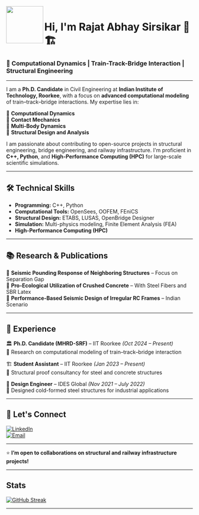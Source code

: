 <img src="https://avatars.githubusercontent.com/u/1234567?v=4" width="100" align="left">

# Hi, I'm Rajat Abhay Sirsikar 👋 🏗️ 

### 🚄 Computational Dynamics | Train-Track-Bridge Interaction | Structural Engineering

---

I am a **Ph.D. Candidate** in Civil Engineering at **Indian Institute of Technology, Roorkee**, with a focus on **advanced computational modeling** of train–track–bridge interactions. My expertise lies in:

🔸 **Computational Dynamics**  
🔸 **Contact Mechanics**  
🔸 **Multi-Body Dynamics**  
🔸 **Structural Design and Analysis**  

I am passionate about contributing to open-source projects in structural engineering, bridge engineering, and railway infrastructure. I'm proficient in **C++, Python**, and **High-Performance Computing (HPC)** for large-scale scientific simulations.

---

## 🛠️ Technical Skills  
- **Programming:** C++, Python  
- **Computational Tools:** OpenSees, OOFEM, FEniCS  
- **Structural Design:** ETABS, LUSAS, OpenBridge Designer  
- **Simulation:** Multi-physics modeling, Finite Element Analysis (FEA)  
- **High-Performance Computing (HPC)**  

---

## 📚 Research & Publications  
📖 **Seismic Pounding Response of Neighboring Structures** – Focus on Separation Gap  
📖 **Pro-Ecological Utilization of Crushed Concrete** – With Steel Fibers and SBR Latex  
📖 **Performance-Based Seismic Design of Irregular RC Frames** – Indian Scenario  

---

## 🌟 Experience  
🏛️ **Ph.D. Candidate (MHRD-SRF)** – IIT Roorkee *(Oct 2024 – Present)*  
🔹 Research on computational modeling of train–track–bridge interaction  

🏗️ **Student Assistant** – IIT Roorkee *(Jan 2023 – Present)*  
🔹 Structural proof consultancy for steel and concrete structures  

👷 **Design Engineer** – IDES Global *(Nov 2021 – July 2022)*  
🔹 Designed cold-formed steel structures for industrial applications  

---

## 🚀 Let's Connect  
[![LinkedIn](https://img.shields.io/badge/-LinkedIn-0077B5?style=for-the-badge&logo=linkedin)](https://www.linkedin.com/in/rajat-sirsikar)  
[![Email](https://img.shields.io/badge/-Email-D14836?style=for-the-badge&logo=gmail&logoColor=white)](mailto:rajatsirsikar5@gmail.com)  

---

⭐️ **I’m open to collaborations on structural and railway infrastructure projects!**  

---

## Stats

[![GitHub Streak](https://streak-stats.demolab.com/?user=rajat-sirsikar)](https://git.io/streak-stats)

---
<!---
rajat-sirsikar/rajat-sirsikar is a ✨ special ✨ repository because its `README.md` (this file) appears on your GitHub profile.
You can click the Preview link to take a look at your changes.
--->
